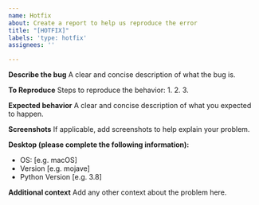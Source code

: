 ```yaml
---
name: Hotfix
about: Create a report to help us reproduce the error
title: "[HOTFIX]"
labels: 'type: hotfix'
assignees: ''

---
```


**Describe the bug**
A clear and concise description of what the bug is.

**To Reproduce**
Steps to reproduce the behavior:
1.
2.
3.

**Expected behavior**
A clear and concise description of what you expected to happen.

**Screenshots**
If applicable, add screenshots to help explain your problem.

**Desktop (please complete the following information):**
 - OS: [e.g. macOS]
 - Version [e.g. mojave]
 - Python Version [e.g. 3.8]

**Additional context**
Add any other context about the problem here.
